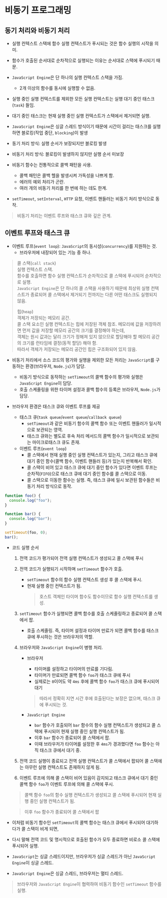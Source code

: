 # 비동기 프로그래밍

## 동기 처리와 비동기 처리

- 실행 컨텍스트 스택에 함수 실행 컨텍스트가 푸시되는 것은 함수 실행의 시작을 의미.
- 함수가 호출된 순서대로 순차적으로 실행되는 이유는 순서대로 스택에 푸시되기 때문.
- `JavaScript Engine`은 단 하나의 실행 컨텍스트 스택을 가짐.
  - 2개 이상의 함수를 동시에 실행할 수 없음.
- 실행 중인 실행 컨텍스트를 제외한 모든 실행 컨텍스트는 실행 대기 중인 태스크(`task`) 들임.
- 대기 중인 태스크는 현재 실행 중인 실행 컨텍스트가 스택에서 제거되면 실행.
- `JavaScript Engine`은 싱글 스레드 방식이기 때문에 시간이 걸리는 태스크를 실행하면 블로킹(작업 중단, `blocking`)이 발생

- 동기 처리 방식: 실행 순서가 보장되지만 블로킹 발생
- 비동기 처리 방식: 블로킹이 발생하지 않지만 실행 순서 미보장

- 비동기 함수는 전통적으로 콜백 패턴을 사용.

  - 콜백 패턴은 콜백 헬을 발생시켜 가독성을 나쁘게 함.
  - 에러의 예외 처리가 곤란.
  - 여러 개의 비동기 처리를 한 번에 하는 데도 한계.

- `setTimeout`, `setInterval`, `HTTP` 요청, 이벤트 핸들러는 비동기 처리 방식으로 동작.

> 비동기 처리는 이벤트 루프와 태스크 큐와 깊은 관계.

## 이벤트 루프와 태스크 큐

- 이벤트 루프(`event loop`): `JavaScript`의 동시성(`concurrency`)를 지원하는 것.
  - 브라우저에 내장되어 있는 기능 중 하나.

> 콜 스택(`call stack`)  
> 실행 컨텍스트 스택.  
> 함수를 호출하면 함수 실행 컨텍스트가 순차적으로 콜 스택에 푸시되어 순차적으로 실행.  
> `JavaScript Engine`은 단 하나의 콜 스택을 사용하기 때문에 최상위 실행 컨텍스트가 종료되어 콜 스택에서 제거되기 전까지는 다른 어떤 태스크도 실행되지 않음.
>
> 힙(`heap`)  
> 객체가 저장되는 메모리 공간.  
> 콜 스택 요소인 실행 컨텍스트는 힙에 저장된 객체 참조.
> 메모리에 값을 저장하려면 먼저 값을 저장할 메모리 공간의 크기를 결정해야 하는데,  
> 객체는 원시 값과는 달리 크기가 정해져 있지 않으므로 할당해야 할 메모리 공간의 크기를 런타임에 결정(동적 할당) 해야 함.  
> 따라서 객체가 저장되는 메모리 공간인 힙은 구조화되어 있지 않음.

- 비동기 처리에서 소스 코드의 평가와 실행을 제외한 모든 처리는 `JavaScript`를 구동하는 환경(브라우저, `Node.js`)가 담당.

  - 비동기 방식으로 동작하는 `setTimeout`의 콜백 함수의 평가와 실행은 `JavaScript Engine`이 담당.
  - 호출 스케줄링을 위한 타이머 설정과 콜백 함수의 등록은 브라우저, `Node.js`가 담당.

- 브라우저 환경은 태스크 큐와 이벤트 루프를 제공
  - 태스크 큐(`task queue`/`event queue`/`callback queue`)
    - `setTimeout`과 같은 비동기 함수의 콜백 함수 또는 이벤트 핸들러가 일시적으로 보관되는 영역.
    - 태스크 큐와는 별도로 후속 처리 메서드의 콜백 함수가 일시적으로 보관되는 마이크로태스크 큐도 존재.
  - 이벤트 루프(`event loop`)
    - 콜 스택에서 현재 실행 중인 실행 컨텍스트가 있는지, 그리고 태스크 큐에 대기 중인 함수(콜백 함수, 이벤트 핸들러 등)가 있는지 반복해서 확인.
    - 콜 스택이 비어 있고 태스크 큐에 대기 중인 함수가 있다면 이벤트 루프는 순차적(`FIFO`)으로 태스크 큐에 대기 중인 함수를 콜 스택으로 이동.
    - 콜 스택으로 이동한 함수는 실행. 즉, 태스크 큐에 일시 보관된 함수들은 비동기 처리 방식으로 동작.

```js
function foo() {
  console.log("foo");
}

function bar() {
  console.log("bar");
}

setTimeout(foo, 0);
bar();
```

- 코드 실행 순서

  1. 전역 코드가 평가되어 전역 실행 컨텍스트가 생성되고 콜 스택에 푸시

  2. 전역 코드가 실행되기 시작하며 `setTimeout` 함수가 호출.

     - `setTimeout` 함수의 함수 실행 컨텍스트 생성 후 콜 스택에 푸시.
     - 현재 실행 중인 컨텍스트가 됨.
       > 호스트 객체인 타이머 함수도 함수이므로 함수 실행 컨텍스트를 생성.

  3. `setTimeout` 함수가 실행되면 콜백 함수를 호출 스케줄링하고 종료되어 콜 스택에서 팝.

     - 호출 스케줄링. 즉, 타이머 설정과 타이머 만료가 되면 콜백 함수를 태스크 큐에 푸시하는 것은 브라우저의 역할.

  4. 브라우저와 `JavaScript Engine`이 병행 처리.

     - 브라우저

       - 타이머를 설정하고 타이머의 만료를 기다림.
       - 타이머가 만료되면 콜백 함수 `foo`가 태스크 큐에 푸시
       - 실제로는 `0`이어도 약 `4ms` 후에 콜백 함수 `foo`가 태스크 큐에 푸시되어 대기

       > 따라서 정확히 지연 시간 후에 호출된다는 보장은 없으며, 태스크 큐에 푸시되는 것.

     - `JavaScript Engine`

       - `bar` 함수가 호출되어 `bar` 함수의 함수 실행 컨텍스트가 생성되고 콜 스택에 푸시되어 현재 실행 중인 실행 컨텍스트가 됨.
       - 이후 `bar` 함수가 종료되어 콜 스택에서 팝.
       - 이때 브라우저가 타이머를 설정한 후 `4ms`가 경과했다면 `foo` 함수는 아직 태스크 큐에서 대기 중.

  5. 전역 코드 실행이 종료되고 전역 실행 컨텍스트가 콜 스택에서 팝되어 콜 스택에는 아무런 실행 컨텍스트도 존재하지 않게 됨.

  6. 이벤트 루프에 의해 콜 스택이 비어 있음이 감지되고 태스크 큐에서 대기 중인 콜백 함수 `foo`가 이벤트 루프에 의해 콜 스택에 푸시.

  > 콜백 함수 `foo`의 함수 실행 컨텍스트가 생성되고 콜 스택에 푸시되어 현재 실행 중인 실행 컨텍스트가 됨.

  > 이후 `foo` 함수가 종료되어 콜 스택에서 팝

- 이처럼 비동기 함수인 `setTimeout`의 콜백 함수는 태스크 큐에서 푸시되어 대기하다가 콜 스택이 비게 되면,
- 다시 말해 전역 코드 및 명시적으로 호출된 함수가 모두 종료하면 비로소 콜 스택에 푸시되어 실행.
- `JavaScript`는 싱글 스레드이지만, 브라우저가 싱글 스레드가 아닌 `JavaScript Engine`이 싱글 스레드.
- `JavaScript Engine`은 싱글 스레드, 브라우저는 멀티 스레드.

> 브라우저와 `JavaScript Engine`이 협력하여 비동기 함수인 `setTimeout` 함수를 실행.
